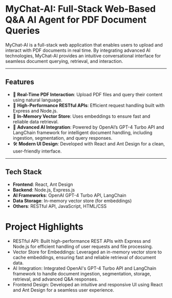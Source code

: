 # MyChat-AI: Full-Stack Web-Based Q&A AI Agent for PDF Document Queries

MyChat-AI is a full-stack web application that enables users to upload and interact with PDF documents in real time. By integrating advanced AI technologies, MyChat-AI provides an intuitive conversational interface for seamless document querying, retrieval, and interaction.

---

## Features

- 🌟 **Real-Time PDF Interaction**: Upload PDF files and query their content using natural language.
- 🚀 **High-Performance RESTful APIs**: Efficient request handling built with Express and Node.js.
- 💾 **In-Memory Vector Store**: Uses embeddings to ensure fast and reliable data retrieval.
- 🤖 **Advanced AI Integration**: Powered by OpenAI’s GPT-4 Turbo API and LangChain framework for intelligent document handling, including ingestion, segmentation, and query responses.
- 🛠️ **Modern UI Design**: Developed with React and Ant Design for a clean, user-friendly interface.

---

## Tech Stack

- **Frontend**: React, Ant Design
- **Backend**: Node.js, Express.js
- **AI Frameworks**: OpenAI GPT-4 Turbo API, LangChain
- **Data Storage**: In-memory vector store (for embeddings)
- **Others**: RESTful API, JavaScript, HTML/CSS

# Project Highlights

- RESTful API: Built high-performance REST APIs with Express and Node.js for efficient handling of user requests and file processing.
- Vector Store for Embeddings: Leveraged an in-memory vector store to cache embeddings, ensuring fast and reliable retrieval of document data.
- AI Integration: Integrated OpenAI's GPT-4 Turbo API and LangChain framework to handle document ingestion, segmentation, storage, retrieval, and advanced Q&A responses.
- Frontend Design: Developed an intuitive and responsive UI using React and Ant Design for a seamless user experience.
